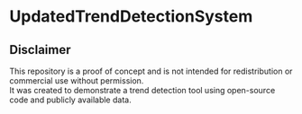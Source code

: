 # UpdatedTrendDetectionSystem
## Disclaimer

This repository is a proof of concept and is not intended for redistribution or commercial use without permission.  
It was created to demonstrate a trend detection tool using open-source code and publicly available data.
